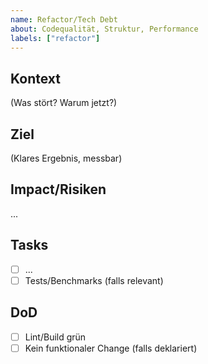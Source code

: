 ```yaml
---
name: Refactor/Tech Debt
about: Codequalität, Struktur, Performance
labels: ["refactor"]
---
```


## Kontext
(Was stört? Warum jetzt?)

## Ziel
(Klares Ergebnis, messbar)

## Impact/Risiken
...

## Tasks
- [ ] ...
- [ ] Tests/Benchmarks (falls relevant)

## DoD
- [ ] Lint/Build grün
- [ ] Kein funktionaler Change (falls deklariert)
